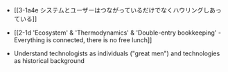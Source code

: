 - [[3-1a4e システムとユーザーはつながっているだけでなくハウリングしあっている]]
- [[2-1d 'Ecosystem' & 'Thermodynamics' & 'Double-entry bookkeeping' - Everything is connected, there is no free lunch]]

- Understand technologists as individuals ("great men") and technologies as historical background
